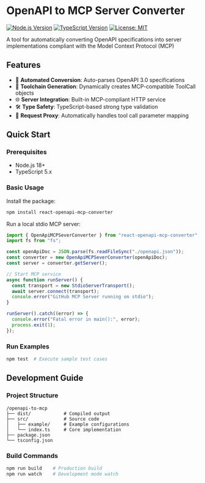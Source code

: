 # OpenAPI to MCP Server Converter

[![Node.js Version](https://img.shields.io/badge/node-%3E%3D18.x-brightgreen)](https://nodejs.org/)
[![TypeScript Version](https://img.shields.io/badge/typescript-5.x-blue)](https://www.typescriptlang.org/)
[![License: MIT](https://img.shields.io/badge/License-MIT-yellow.svg)](https://opensource.org/licenses/MIT)

A tool for automatically converting OpenAPI specifications into server implementations compliant with the Model Context Protocol (MCP)

## Features

- 🚀 **Automated Conversion**: Auto-parses OpenAPI 3.0 specifications
- 🔧 **Toolchain Generation**: Dynamically creates MCP-compatible ToolCall objects
- 🌐 **Server Integration**: Built-in MCP-compliant HTTP service
- 🛠 **Type Safety**: TypeScript-based strong type validation
- 🔄 **Request Proxy**: Automatically handles tool call parameter mapping

## Quick Start

### Prerequisites

- Node.js 18+
- TypeScript 5.x

### Basic Usage

Install the package:

```bash
npm install react-openapi-mcp-converter
```

Run a local stdio MCP server:

```typescript
import { OpenApiMCPSeverConverter } from "react-openapi-mcp-converter";
import fs from "fs";

const openApiDoc = JSON.parse(fs.readFileSync("./openapi.json"));
const converter = new OpenApiMCPSeverConverter(openApiDoc);
const server = converter.getServer();

// Start MCP service
async function runServer() {
  const transport = new StdioServerTransport();
  await server.connect(transport);
  console.error("GitHub MCP Server running on stdio");
}

runServer().catch((error) => {
  console.error("Fatal error in main():", error);
  process.exit(1);
});
```

### Run Examples

```bash
npm test  # Execute sample test cases
```

## Development Guide

### Project Structure

```
/openapi-to-mcp
├── dist/            # Compiled output
├── src/             # Source code
│   ├── example/     # Example configurations
│   └── index.ts     # Core implementation
├── package.json
└── tsconfig.json
```

### Build Commands

```bash
npm run build    # Production build
npm run watch    # Development mode watch
```
